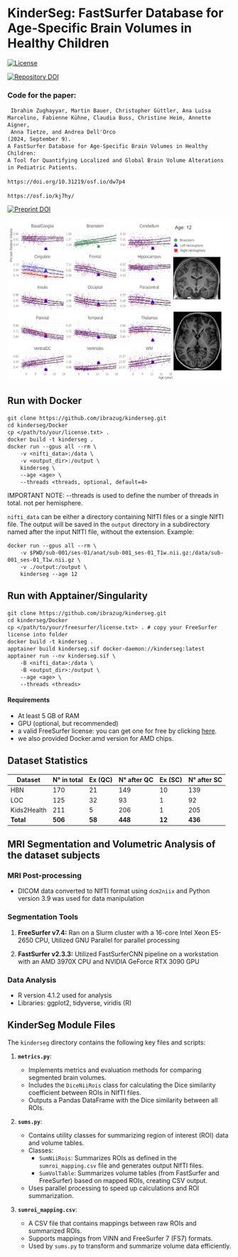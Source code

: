 # KinderSeg: FastSurfer Database for Age-Specific Brain Volumes in Healthy Children


[![License](https://img.shields.io/badge/License-MIT-blue.svg)](https://opensource.org/licenses/MIT)

[![Repository DOI](https://img.shields.io/badge/DOI-10.5281/zenodo.12773962-blue.svg)](https://doi.org/10.5281/zenodo.12773962)



### Code for the paper:
```
 Ibrahim Zughayyar, Martin Bauer, Christopher Güttler, Ana Luísa Marcelino, Fabienne Kühne, Claudia Buss, Christine Heim, Annette Aigner, 
 Anna Tietze, and Andrea Dell'Orco 
(2024, September 9).
A FastSurfer Database for Age-Specific Brain Volumes in Healthy Children:
A Tool for Quantifying Localized and Global Brain Volume Alterations in Pediatric Patients.

https://doi.org/10.31219/osf.io/dw7p4

https://osf.io/kj7hy/
```
[![Preprint DOI](https://img.shields.io/badge/DOI-10.31219/osf.io/dw7p4-blue.svg)](https://doi.org/10.31219/osf.io/dw7p4)

![Example Output](imgs/Fig5.png)

## Run with Docker 

```
git clone https://github.com/ibrazug/kinderseg.git
cd kinderseg/Docker
cp </path/to/your/license.txt> .
docker build -t kinderseg .
docker run --gpus all --rm \
    -v <nifti_data>:/data \
    -v <output_dir>:/output \
    kinderseg \
    --age <age> \
    --threads <threads, optional, default=4>
```
 IMPORTANT NOTE: --threads is used to define the number of threads in total. not per hemisphere. 


`nifti_data` can be either a directory containing NIfTI files or a single NIfTI file. The output will be saved in the `output` directory in a subdirectory named after the input NIfTI file, without the extension. Example:

```
docker run --gpus all --rm \
    -v $PWD/sub-001/ses-01/anat/sub-001_ses-01_T1w.nii.gz:/data/sub-001_ses-01_T1w.nii.gz \
    -v ./output:/output \
    kinderseg --age 12
```

## Run with Apptainer/Singularity

```
git clone https://github.com/ibrazug/kinderseg.git
cd kinderseg/Docker
cp </path/to/your/freesurfer/license.txt> . # copy your FreeSurfer license into folder
docker build -t kinderseg .
apptainer build kinderseg.sif docker-daemon://kinderseg:latest 
apptainer run --nv kinderseg.sif \
    -B <nifti_data>:/data \
    -B <output_dir>:/output \
    --age <age> \
    --threads <threads>
```

#### Requirements

- At least 5 GB of RAM
- GPU (optional, but recommended)
- a valid FreeSurfer license: you can get one for free by clicking [here](https://surfer.nmr.mgh.harvard.edu/registration.html).
- we also provided Docker.amd version for AMD chips. 



## Dataset Statistics

| Dataset      | N° in total | Ex (QC) | N° after QC | Ex (SC) | N° after SC |
|--------------|-------------|---------|-------------|---------|-------------|
| HBN          | 170         | 21      | 149         | 10      | 139         |
| LOC          | 125         | 32      | 93          | 1       | 92          |
| Kids2Health  | 211         | 5       | 206         | 1       | 205         |
| **Total**    | **506**     | **58**  | **448**     | **12**  | **436**     |


## MRI Segmentation and Volumetric Analysis of the dataset subjects

### MRI Post-processing
- DICOM data converted to NIfTI format using `dcm2niix` and  Python version 3.9 was used for data manipulation

### Segmentation Tools

1. **FreeSurfer v7.4:** Ran on a Slurm cluster with a 16-core Intel Xeon E5-2650 CPU, Utilized GNU Parallel for parallel processing

2. **FastSurfer v2.3.3:** Utilized FastSurferCNN pipeline on a workstation with an AMD 3970X CPU and NVIDIA GeForce RTX 3090 GPU


### Data Analysis


- R version 4.1.2  used for analysis
- Libraries: ggplot2, tidyverse, viridis (R)



## KinderSeg Module Files

The `kinderseg` directory contains the following key files and scripts:

1. **`metrics.py`**:  
   - Implements metrics and evaluation methods for comparing segmented brain volumes.  
   - Includes the `DiceNiiRois` class for calculating the Dice similarity coefficient between ROIs in NIfTI files.  
   - Outputs a Pandas DataFrame with the Dice similarity between all ROIs.  

2. **`sums.py`**:  
   - Contains utility classes for summarizing region of interest (ROI) data and volume tables.  
   - Classes:  
     - `SumNiiRois`: Summarizes ROIs as defined in the `sumroi_mapping.csv` file and generates output NIfTI files.  
     - `SumVolTable`: Summarizes volume tables (from FastSurfer and FreeSurfer) based on mapped ROIs, creating CSV output.  
   - Uses parallel processing to speed up calculations and ROI summarization.  

3. **`sumroi_mapping.csv`**:  
   - A CSV file that contains mappings between raw ROIs and summarized ROIs.  
   - Supports mappings from VINN and FreeSurfer 7 (FS7) formats.  
   - Used by `sums.py` to transform and summarize volume data efficiently.  





